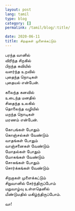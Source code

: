 ```yaml
---
layout: post
lang: tamil
type: blog
category: []
permalink: /tamil/blog/:title/

date: 2020-06-11
title: சிறகுகள் முளைக்கட்டும்
---
```


பரந்த வானில் <br/>
விரிந்த சிறகில் <br/>
பிறந்த கவியில் <br/>
வளர்ந்த உறவில் <br/>
புதைந்த நொடிகள் <br/>
புதையல் என்பேன்.

கலைந்த கனவில் <br/>
உடைந்த மனதில் <br/>
சிதைந்த உலகில் <br/>
தொலைந்த வழியில் <br/>
மறந்த நொடிகள் <br/>
மரணம் என்பேன்.

கோபங்கள் போதும் <br/>
கொஞ்சல்கள் வேண்டும் <br/>
வாதங்கள் போதும் <br/>
வாஞ்சனைகள் வேண்டும் <br/>
மோதல்கள் போதும் <br/>
மோகங்கள் வேண்டும் <br/>
சோகங்கள் போதும் <br/>
சொர்க்கங்கள் வேண்டும்

சிறகுகள் முளைக்கட்டும் <br/>
சிறுவானில் சேர்ந்திருப்போம் <br/>
மறுவாழ்வு உள்ளதெனில் <br/>
மீண்டுமதில் மகிழ்ந்திருப்போம்.

வா!
